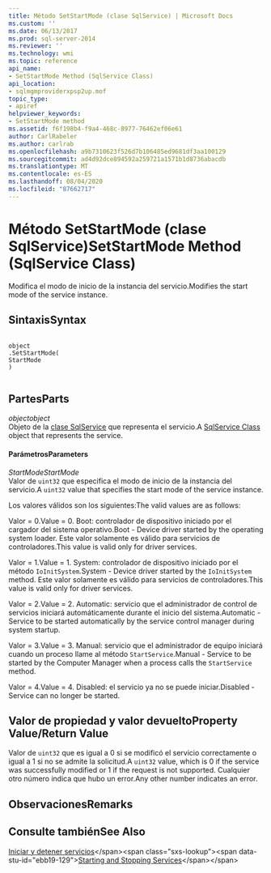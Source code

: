 ```yaml
---
title: Método SetStartMode (clase SqlService) | Microsoft Docs
ms.custom: ''
ms.date: 06/13/2017
ms.prod: sql-server-2014
ms.reviewer: ''
ms.technology: wmi
ms.topic: reference
api_name:
- SetStartMode Method (SqlService Class)
api_location:
- sqlmgmproviderxpsp2up.mof
topic_type:
- apiref
helpviewer_keywords:
- SetStartMode method
ms.assetid: f6f198b4-f9a4-468c-8977-76462ef06e61
author: CarlRabeler
ms.author: carlrab
ms.openlocfilehash: a9b7310623f526d7b106485ed9681df3aa100129
ms.sourcegitcommit: ad4d92dce894592a259721a1571b1d8736abacdb
ms.translationtype: MT
ms.contentlocale: es-ES
ms.lasthandoff: 08/04/2020
ms.locfileid: "87662717"
---
```

# <a name="setstartmode-method-sqlservice-class"></a><span data-ttu-id="ebb19-102">Método SetStartMode (clase SqlService)</span><span class="sxs-lookup"><span data-stu-id="ebb19-102">SetStartMode Method (SqlService Class)</span></span>
  <span data-ttu-id="ebb19-103">Modifica el modo de inicio de la instancia del servicio.</span><span class="sxs-lookup"><span data-stu-id="ebb19-103">Modifies the start mode of the service instance.</span></span>  
  
## <a name="syntax"></a><span data-ttu-id="ebb19-104">Sintaxis</span><span class="sxs-lookup"><span data-stu-id="ebb19-104">Syntax</span></span>  
  
```  
  
object  
.SetStartMode(  
StartMode  
)  
  
```  
  
## <a name="parts"></a><span data-ttu-id="ebb19-105">Partes</span><span class="sxs-lookup"><span data-stu-id="ebb19-105">Parts</span></span>  
 <span data-ttu-id="ebb19-106">*object*</span><span class="sxs-lookup"><span data-stu-id="ebb19-106">*object*</span></span>  
 <span data-ttu-id="ebb19-107">Objeto de la [clase SqlService](sqlservice-class.md) que representa el servicio.</span><span class="sxs-lookup"><span data-stu-id="ebb19-107">A [SqlService Class](sqlservice-class.md) object that represents the service.</span></span>  
  
#### <a name="parameters"></a><span data-ttu-id="ebb19-108">Parámetros</span><span class="sxs-lookup"><span data-stu-id="ebb19-108">Parameters</span></span>  
 <span data-ttu-id="ebb19-109">*StartMode*</span><span class="sxs-lookup"><span data-stu-id="ebb19-109">*StartMode*</span></span>  
 <span data-ttu-id="ebb19-110">Valor de `uint32` que especifica el modo de inicio de la instancia del servicio.</span><span class="sxs-lookup"><span data-stu-id="ebb19-110">A `uint32` value that specifies the start mode of the service instance.</span></span>  
  
 <span data-ttu-id="ebb19-111">Los valores válidos son los siguientes:</span><span class="sxs-lookup"><span data-stu-id="ebb19-111">The valid values are as follows:</span></span>  
  
 <span data-ttu-id="ebb19-112">Valor = 0.</span><span class="sxs-lookup"><span data-stu-id="ebb19-112">Value = 0.</span></span> <span data-ttu-id="ebb19-113">Boot: controlador de dispositivo iniciado por el cargador del sistema operativo.</span><span class="sxs-lookup"><span data-stu-id="ebb19-113">Boot - Device driver started by the operating system loader.</span></span> <span data-ttu-id="ebb19-114">Este valor solamente es válido para servicios de controladores.</span><span class="sxs-lookup"><span data-stu-id="ebb19-114">This value is valid only for driver services.</span></span>  
  
 <span data-ttu-id="ebb19-115">Valor = 1.</span><span class="sxs-lookup"><span data-stu-id="ebb19-115">Value = 1.</span></span> <span data-ttu-id="ebb19-116">System: controlador de dispositivo iniciado por el método `IoInitSystem`.</span><span class="sxs-lookup"><span data-stu-id="ebb19-116">System - Device driver started by the `IoInitSystem` method.</span></span> <span data-ttu-id="ebb19-117">Este valor solamente es válido para servicios de controladores.</span><span class="sxs-lookup"><span data-stu-id="ebb19-117">This value is valid only for driver services.</span></span>  
  
 <span data-ttu-id="ebb19-118">Valor = 2.</span><span class="sxs-lookup"><span data-stu-id="ebb19-118">Value = 2.</span></span> <span data-ttu-id="ebb19-119">Automatic: servicio que el administrador de control de servicios iniciará automáticamente durante el inicio del sistema.</span><span class="sxs-lookup"><span data-stu-id="ebb19-119">Automatic - Service to be started automatically by the service control manager during system startup.</span></span>  
  
 <span data-ttu-id="ebb19-120">Valor = 3.</span><span class="sxs-lookup"><span data-stu-id="ebb19-120">Value = 3.</span></span> <span data-ttu-id="ebb19-121">Manual: servicio que el administrador de equipo iniciará cuando un proceso llame al método `StartService`.</span><span class="sxs-lookup"><span data-stu-id="ebb19-121">Manual - Service to be started by the Computer Manager when a process calls the `StartService` method.</span></span>  
  
 <span data-ttu-id="ebb19-122">Valor = 4.</span><span class="sxs-lookup"><span data-stu-id="ebb19-122">Value = 4.</span></span> <span data-ttu-id="ebb19-123">Disabled: el servicio ya no se puede iniciar.</span><span class="sxs-lookup"><span data-stu-id="ebb19-123">Disabled - Service can no longer be started.</span></span>  
  
## <a name="property-valuereturn-value"></a><span data-ttu-id="ebb19-124">Valor de propiedad y valor devuelto</span><span class="sxs-lookup"><span data-stu-id="ebb19-124">Property Value/Return Value</span></span>  
 <span data-ttu-id="ebb19-125">Valor de `uint32` que es igual a 0 si se modificó el servicio correctamente o igual a 1 si no se admite la solicitud.</span><span class="sxs-lookup"><span data-stu-id="ebb19-125">A `uint32` value, which is 0 if the service was successfully modified or 1 if the request is not supported.</span></span> <span data-ttu-id="ebb19-126">Cualquier otro número indica que hubo un error.</span><span class="sxs-lookup"><span data-stu-id="ebb19-126">Any other number indicates an error.</span></span>  
  
## <a name="remarks"></a><span data-ttu-id="ebb19-127">Observaciones</span><span class="sxs-lookup"><span data-stu-id="ebb19-127">Remarks</span></span>  
  
## <a name="see-also"></a><span data-ttu-id="ebb19-128">Consulte también</span><span class="sxs-lookup"><span data-stu-id="ebb19-128">See Also</span></span>  
 <span data-ttu-id="ebb19-129">[Iniciar y detener servicios](https://technet.microsoft.com/library/ms174886\(v=sql.105\).aspx)</span><span class="sxs-lookup"><span data-stu-id="ebb19-129">[Starting and Stopping Services](https://technet.microsoft.com/library/ms174886\(v=sql.105\).aspx)</span></span>  
  
  
